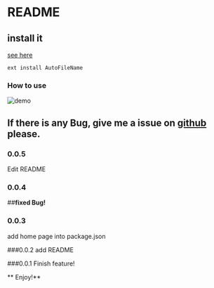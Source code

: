 # README
## install it
[see here](https://code.visualstudio.com/docs/editor/extension-gallery)

`ext install AutoFileName`

### How to use
![demo](https://trello-attachments.s3.amazonaws.com/56c86fd76bf599f4fa62ee7f/1152x720/4b439177b0fb1c04af133aa733ba2a09/Untitled.gif)

## If there is any Bug, give me a issue on [github](https://github.com/s6323859/vscode-autofilename) please.

### 0.0.5
Edit README

### 0.0.4
##**fixed Bug!**

### 0.0.3
add home page into package.json

###0.0.2
add README

###0.0.1
Finish feature!

** Enjoy!**

